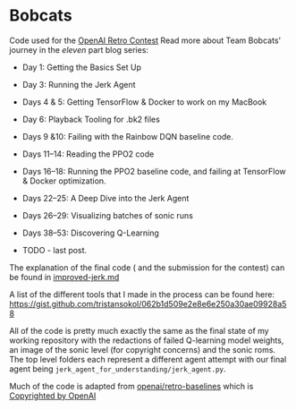 # Bobcats
Code used for the [OpenAI Retro Contest](https://contest.openai.com/)
Read more about Team Bobcats' journey in the *eleven* part blog series:

* Day 1: Getting the Basics Set Up

* Day 3: Running the Jerk Agent

* Days 4 & 5: Getting TensorFlow &  Docker to work on my MacBook

* Day 6: Playback Tooling for .bk2 files

* Days 9 &10: Failing with the Rainbow DQN baseline code.

* Days 11–14: Reading the PPO2 code

* Days 16–18: Running the PPO2 baseline code, and failing at TensorFlow & Docker optimization.

* Days 22–25: A Deep Dive into the Jerk Agent

* Days 26–29: Visualizing batches of sonic runs

* Days 38–53: Discovering Q-Learning

* TODO - last post. 

The explanation of the final code ( and the submission for the contest) can be found in [improved-jerk.md](improved-jerk.md)

A list of the different tools that I made in the process can be found here: https://gist.github.com/tristansokol/062b1d509e2e8e6e250a30ae09928a58

All of the code is pretty much exactly the same as the final state of my working repository with the redactions of failed Q-learning model weights, an image of the sonic level (for copyright concerns) and the sonic roms. The top level folders each represent a different agent attempt with our final agent being `jerk_agent_for_understanding/jerk_agent.py`.

Much of the code is adapted from [openai/retro-baselines](https://github.com/openai/retro-baselines) which is [Copyrighted by OpenAI](https://github.com/openai/retro-baselines/blob/master/LICENSE)